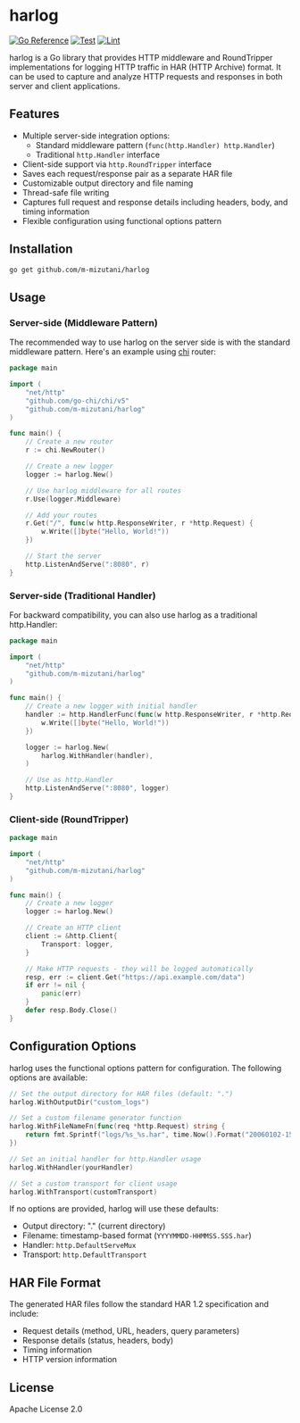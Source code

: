 # harlog

[![Go Reference](https://pkg.go.dev/badge/github.com/m-mizutani/harlog.svg)](https://pkg.go.dev/github.com/m-mizutani/harlog)
[![Test](https://github.com/m-mizutani/harlog/actions/workflows/test.yml/badge.svg)](https://github.com/m-mizutani/harlog/actions/workflows/test.yml)
[![Lint](https://github.com/m-mizutani/harlog/actions/workflows/lint.yml/badge.svg)](https://github.com/m-mizutani/harlog/actions/workflows/lint.yml)

harlog is a Go library that provides HTTP middleware and RoundTripper implementations for logging HTTP traffic in HAR (HTTP Archive) format. It can be used to capture and analyze HTTP requests and responses in both server and client applications.

## Features

- Multiple server-side integration options:
  - Standard middleware pattern (`func(http.Handler) http.Handler`)
  - Traditional `http.Handler` interface
- Client-side support via `http.RoundTripper` interface
- Saves each request/response pair as a separate HAR file
- Customizable output directory and file naming
- Thread-safe file writing
- Captures full request and response details including headers, body, and timing information
- Flexible configuration using functional options pattern

## Installation

```bash
go get github.com/m-mizutani/harlog
```

## Usage

### Server-side (Middleware Pattern)

The recommended way to use harlog on the server side is with the standard middleware pattern. Here's an example using [chi](https://github.com/go-chi/chi) router:

```go
package main

import (
    "net/http"
    "github.com/go-chi/chi/v5"
    "github.com/m-mizutani/harlog"
)

func main() {
    // Create a new router
    r := chi.NewRouter()

    // Create a new logger
    logger := harlog.New()

    // Use harlog middleware for all routes
    r.Use(logger.Middleware)

    // Add your routes
    r.Get("/", func(w http.ResponseWriter, r *http.Request) {
        w.Write([]byte("Hello, World!"))
    })

    // Start the server
    http.ListenAndServe(":8080", r)
}
```

### Server-side (Traditional Handler)

For backward compatibility, you can also use harlog as a traditional http.Handler:

```go
package main

import (
    "net/http"
    "github.com/m-mizutani/harlog"
)

func main() {
    // Create a new logger with initial handler
    handler := http.HandlerFunc(func(w http.ResponseWriter, r *http.Request) {
        w.Write([]byte("Hello, World!"))
    })

    logger := harlog.New(
        harlog.WithHandler(handler),
    )

    // Use as http.Handler
    http.ListenAndServe(":8080", logger)
}
```

### Client-side (RoundTripper)

```go
package main

import (
    "net/http"
    "github.com/m-mizutani/harlog"
)

func main() {
    // Create a new logger
    logger := harlog.New()

    // Create an HTTP client
    client := &http.Client{
        Transport: logger,
    }

    // Make HTTP requests - they will be logged automatically
    resp, err := client.Get("https://api.example.com/data")
    if err != nil {
        panic(err)
    }
    defer resp.Body.Close()
}
```

## Configuration Options

harlog uses the functional options pattern for configuration. The following options are available:

```go
// Set the output directory for HAR files (default: ".")
harlog.WithOutputDir("custom_logs")

// Set a custom filename generator function
harlog.WithFileNameFn(func(req *http.Request) string {
    return fmt.Sprintf("logs/%s_%s.har", time.Now().Format("20060102-150405"), req.URL.Path)
})

// Set an initial handler for http.Handler usage
harlog.WithHandler(yourHandler)

// Set a custom transport for client usage
harlog.WithTransport(customTransport)
```

If no options are provided, harlog will use these defaults:
- Output directory: "." (current directory)
- Filename: timestamp-based format (`YYYYMMDD-HHMMSS.SSS.har`)
- Handler: `http.DefaultServeMux`
- Transport: `http.DefaultTransport`

## HAR File Format

The generated HAR files follow the standard HAR 1.2 specification and include:

- Request details (method, URL, headers, query parameters)
- Response details (status, headers, body)
- Timing information
- HTTP version information

## License

Apache License 2.0
